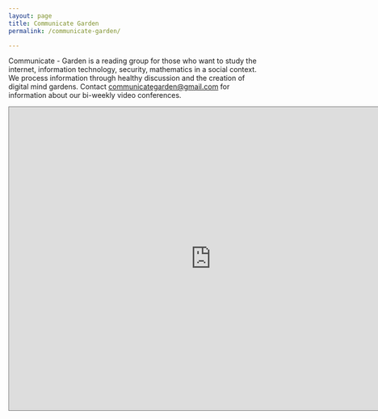 ```yaml
---
layout: page
title: Communicate Garden
permalink: /communicate-garden/

---
```


Communicate - Garden is a reading group for those who want to study the internet, information technology, security, mathematics in a social context. We process information through healthy discussion and the creation of digital mind gardens. Contact communicategarden@gmail.com for information about our bi-weekly video conferences.

<iframe src="https://calendar.google.com/calendar/embed?height=600&wkst=1&bgcolor=%23ffffff&ctz=Pacific%2FHonolulu&src=Y29tbXVuaWNhdGVnYXJkZW5AZ21haWwuY29t&src=ZW4udXNhI2hvbGlkYXlAZ3JvdXAudi5jYWxlbmRhci5nb29nbGUuY29t&color=%230B8043&color=%230B8043" style="border:solid 1px #777" width="800" height="600" frameborder="0" scrolling="no"></iframe>
